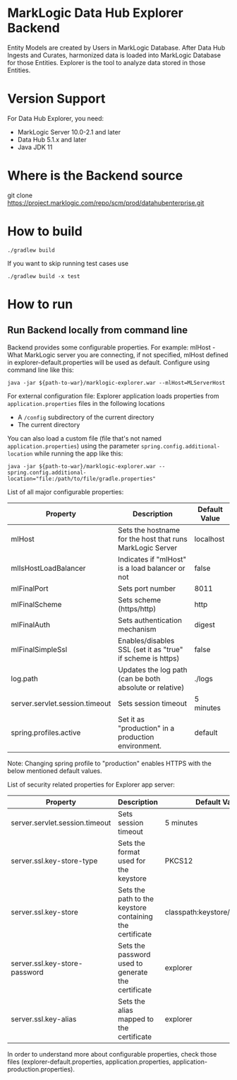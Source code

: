 # MarkLogic Data Hub Explorer Backend

Entity Models are created by Users in MarkLogic Database. After Data Hub Ingests and Curates, 
harmonized data is loaded into MarkLogic Database for those Entities. 
Explorer is the tool to analyze data stored in those Entities.

# Version Support
For Data Hub Explorer, you need:
  - MarkLogic Server 10.0-2.1 and later
  - Data Hub 5.1.x and later
  - Java JDK 11

# Where is the Backend source
git clone https://project.marklogic.com/repo/scm/prod/datahubenterprise.git

# How to build

```
./gradlew build
```
If you want to skip running test cases use
```
./gradlew build -x test
```

# How to run 

## Run Backend locally from command line

Backend provides some configurable properties. 
For example:
mlHost - What MarkLogic server you are connecting, if not specified, mlHost defined in 
explorer-default.properties will be used as default.
Configure using command line like this: 
```
java -jar ${path-to-war}/marklogic-explorer.war --mlHost=MLServerHost
```

For external configuration file:
Explorer application loads properties from `application.properties` files in the following locations
* A `/config` subdirectory of the current directory
* The current directory

You can also load a custom file (file that's not named `application.properties`) using the 
parameter `spring.config.additional-location` while running the app like this:
```
java -jar ${path-to-war}/marklogic-explorer.war --spring.config.additional-location="file:/path/to/file/gradle.properties"
```

List of all major configurable properties:

| Property                       | Description                                                | Default Value                   |
|--------------------------------|------------------------------------------------------------|---------------------------------|
| mlHost                         | Sets the hostname for the host that runs MarkLogic Server  | localhost                       |
| mlIsHostLoadBalancer           | Indicates if "mlHost" is a load balancer or not            | false                           |
| mlFinalPort                    | Sets port number                                           | 8011                            |
| mlFinalScheme                  | Sets scheme (https/http)                                   | http                            |
| mlFinalAuth                    | Sets authentication mechanism                              | digest                          |
| mlFinalSimpleSsl               | Enables/disables SSL (set it as "true" if scheme is https) | false                           |
| log.path                       | Updates the log path (can be both absolute or relative)    | ./logs                          |
| server.servlet.session.timeout | Sets session timeout                                       | 5 minutes                       |
| spring.profiles.active         | Set it as "production" in a production environment.        | default                         |

Note: Changing spring profile to "production" enables HTTPS with the below mentioned default values.

List of security related properties for Explorer app server:

| Property                       | Description                                                | Default Value                   |
|--------------------------------|------------------------------------------------------------|---------------------------------|
| server.servlet.session.timeout | Sets session timeout                                       | 5 minutes                       |
| server.ssl.key-store-type      | Sets the format used for the keystore                      | PKCS12                          |
| server.ssl.key-store           | Sets the path to the keystore containing the certificate   | classpath:keystore/explorer.p12 |
| server.ssl.key-store-password  | Sets the password used to generate the certificate         | explorer                        |
| server.ssl.key-alias           | Sets the alias mapped to the certificate                   | explorer                        |

In order to understand more about configurable properties, check those files (explorer-default.properties, 
application.properties, application-production.properties).
